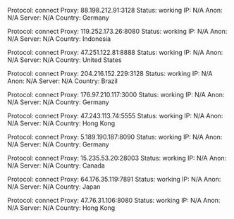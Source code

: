 Protocol: connect
Proxy: 88.198.212.91:3128
Status: working
IP: N/A
Anon: N/A
Server: N/A
Country: Germany

Protocol: connect
Proxy: 119.252.173.26:8080
Status: working
IP: N/A
Anon: N/A
Server: N/A
Country: Indonesia

Protocol: connect
Proxy: 47.251.122.81:8888
Status: working
IP: N/A
Anon: N/A
Server: N/A
Country: United States

Protocol: connect
Proxy: 204.216.152.229:3128
Status: working
IP: N/A
Anon: N/A
Server: N/A
Country: Brazil

Protocol: connect
Proxy: 176.97.210.117:3000
Status: working
IP: N/A
Anon: N/A
Server: N/A
Country: Germany

Protocol: connect
Proxy: 47.243.113.74:5555
Status: working
IP: N/A
Anon: N/A
Server: N/A
Country: Hong Kong

Protocol: connect
Proxy: 5.189.190.187:8090
Status: working
IP: N/A
Anon: N/A
Server: N/A
Country: Germany

Protocol: connect
Proxy: 15.235.53.20:28003
Status: working
IP: N/A
Anon: N/A
Server: N/A
Country: Canada

Protocol: connect
Proxy: 64.176.35.119:7891
Status: working
IP: N/A
Anon: N/A
Server: N/A
Country: Japan

Protocol: connect
Proxy: 47.76.31.106:8080
Status: working
IP: N/A
Anon: N/A
Server: N/A
Country: Hong Kong

